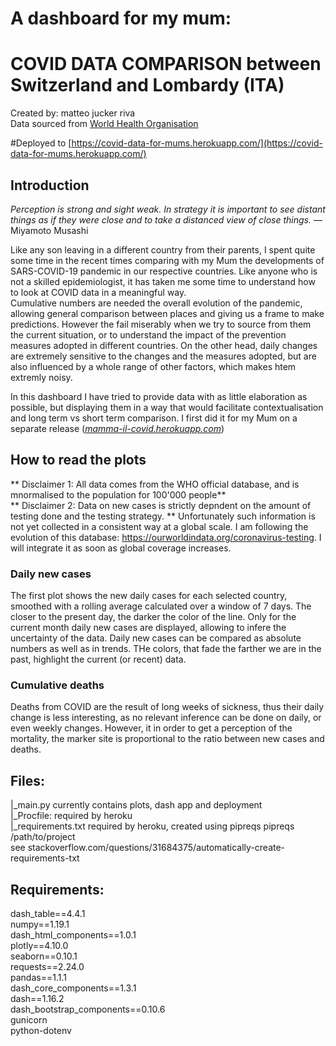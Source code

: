 
# A dashboard for my mum:  
# COVID DATA COMPARISON  between Switzerland and Lombardy (ITA)    
Created by: matteo jucker riva   
Data sourced from [World Health Organisation](https://covid19.who.int/WHO-COVID-19-global-data.csv)    
   
#Deployed to [https://covid-data-for-mums.herokuapp.com/](https://covid-data-for-mums.herokuapp.com/)
   
## Introduction
*Perception is strong and sight weak. In strategy it is important to see distant things as if they were close and to take a distanced view of close things.*
― Miyamoto Musashi

Like any son leaving in a different country from their parents, I spent quite some time in the recent times comparing with my Mum the developments of SARS-COVID-19 pandemic in our respective countries.
Like anyone who is not a skilled epidemiologist, it has taken me some time to understand how to look at COVID data in a meaningful way.    
Cumulative numbers are needed the overall evolution of the pandemic, allowing general comparison between places and giving us a frame to make predictions. However the fail miserably when we try to source from them the current situation, or to understand the impact of the prevention measures adopted in different countries. On the other head, daily changes are extremely sensitive to the changes and the measures adopted, but are also influenced by a whole range of other factors, which makes htem extremly noisy.   
   
In this dashboard I have tried to provide data with as little elaboration as possible, but displaying them in a way that would facilitate contextualisation and long term vs short term comparison. I first did it for my Mum on a separate release (*_[mamma-il-covid.herokuapp.com](mamma-il-covid.herokuapp.com)_*)

## How to read the plots

** Disclaimer 1: All data comes from the WHO official database, and is mnormalised to the population for 100'000 people**  
** Disclaimer 2: Data on new cases is strictly depndent on the amount of testing done and the testing strategy. ** Unfortunately such information is not yet collected in a consistent way at a global scale. I am following the evolution of this database: https://ourworldindata.org/coronavirus-testing. I will integrate it as soon as global coverage increases.

### Daily new cases
The first plot shows the new daily cases for each selected country, smoothed with a rolling average calculated over a window of 7 days. The closer to the present day, the darker the color of the line. Only for the current month daily new cases are displayed, allowing to infere the uncertainty of the data. Daily new cases can be compared as absolute numbers as well as in trends. THe colors, that fade the farther we are in the past, highlight the current (or recent) data.

### Cumulative deaths
Deaths from COVID are the result of long weeks of sickness, thus their daily change is less interesting, as no relevant inference can be done on daily, or even weekly changes. However, it in order to get a perception of the mortality, the marker site is proportional to the ratio between new cases and deaths.


## Files:  
|_main.py currently contains plots, dash app and deployment   
|_Procfile: required by heroku   
|_requirements.txt required by heroku, created using pipreqs pipreqs /path/to/project   
   see stackoverflow.com/questions/31684375/automatically-create-requirements-txt

## Requirements:

dash_table==4.4.1  
numpy==1.19.1  
dash_html_components==1.0.1  
plotly==4.10.0  
seaborn==0.10.1  
requests==2.24.0  
pandas==1.1.1   
dash_core_components==1.3.1  
dash==1.16.2  
dash_bootstrap_components==0.10.6  
gunicorn  
python-dotenv  


